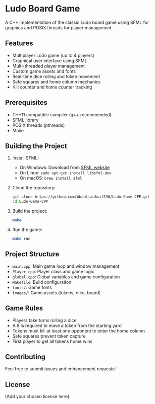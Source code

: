 # Ludo Board Game

A C++ implementation of the classic Ludo board game using SFML for graphics and POSIX threads for player management.

## Features

- Multiplayer Ludo game (up to 4 players)
- Graphical user interface using SFML
- Multi-threaded player management
- Custom game assets and fonts
- Real-time dice rolling and token movement
- Safe squares and home column mechanics
- Kill counter and home counter tracking

## Prerequisites

- C++11 compatible compiler (g++ recommended)
- SFML library
- POSIX threads (pthreads)
- Make

## Building the Project

1. Install SFML:

   - On Windows: Download from [SFML website](https://www.sfml-dev.org/download.php)
   - On Linux: `sudo apt-get install libsfml-dev`
   - On macOS: `brew install sfml`

2. Clone the repository:

   ```bash
   git clone https://github.com/AbdullahAsif296/Ludo-Game-CPP.git
   cd Ludo-Game-CPP
   ```

3. Build the project:

   ```bash
   make
   ```

4. Run the game:
   ```bash
   make run
   ```

## Project Structure

- `main.cpp`: Main game loop and window management
- `Player.cpp`: Player class and game logic
- `global.cpp`: Global variables and game configuration
- `Makefile`: Build configuration
- `fonts/`: Game fonts
- `images/`: Game assets (tokens, dice, board)

## Game Rules

- Players take turns rolling a dice
- A 6 is required to move a token from the starting yard
- Tokens must kill at least one opponent to enter the home column
- Safe squares prevent token capture
- First player to get all tokens home wins

## Contributing

Feel free to submit issues and enhancement requests!

## License

[Add your chosen license here]
